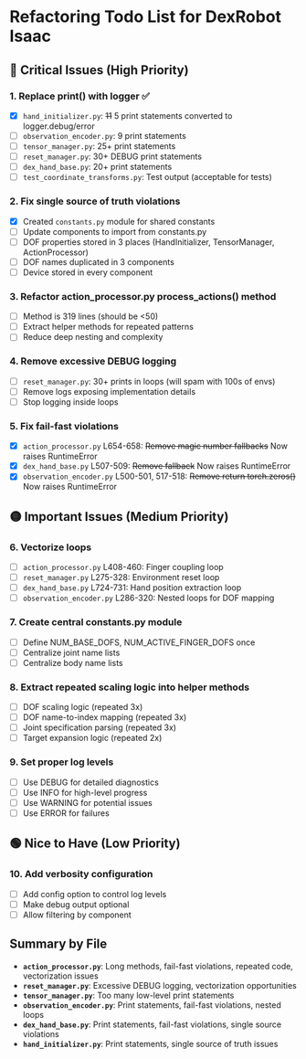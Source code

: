 # Refactoring Todo List for DexRobot Isaac

## 🔴 Critical Issues (High Priority)

### 1. Replace print() with logger ✅
- [x] `hand_initializer.py`: ~~11~~ 5 print statements converted to logger.debug/error
- [ ] `observation_encoder.py`: 9 print statements
- [ ] `tensor_manager.py`: 25+ print statements
- [ ] `reset_manager.py`: 30+ DEBUG print statements
- [ ] `dex_hand_base.py`: 20+ print statements
- [ ] `test_coordinate_transforms.py`: Test output (acceptable for tests)

### 2. Fix single source of truth violations
- [x] Created `constants.py` module for shared constants
- [ ] Update components to import from constants.py
- [ ] DOF properties stored in 3 places (HandInitializer, TensorManager, ActionProcessor)
- [ ] DOF names duplicated in 3 components
- [ ] Device stored in every component

### 3. Refactor action_processor.py process_actions() method
- [ ] Method is 319 lines (should be <50)
- [ ] Extract helper methods for repeated patterns
- [ ] Reduce deep nesting and complexity

### 4. Remove excessive DEBUG logging
- [ ] `reset_manager.py`: 30+ prints in loops (will spam with 100s of envs)
- [ ] Remove logs exposing implementation details
- [ ] Stop logging inside loops

### 5. Fix fail-fast violations
- [x] `action_processor.py` L654-658: ~~Remove magic number fallbacks~~ Now raises RuntimeError
- [x] `dex_hand_base.py` L507-509: ~~Remove fallback~~ Now raises RuntimeError
- [x] `observation_encoder.py` L500-501, 517-518: ~~Remove return torch.zeros()~~ Now raises RuntimeError

## 🟡 Important Issues (Medium Priority)

### 6. Vectorize loops
- [ ] `action_processor.py` L408-460: Finger coupling loop
- [ ] `reset_manager.py` L275-328: Environment reset loop
- [ ] `dex_hand_base.py` L724-731: Hand position extraction loop
- [ ] `observation_encoder.py` L286-320: Nested loops for DOF mapping

### 7. Create central constants.py module
- [ ] Define NUM_BASE_DOFS, NUM_ACTIVE_FINGER_DOFS once
- [ ] Centralize joint name lists
- [ ] Centralize body name lists

### 8. Extract repeated scaling logic into helper methods
- [ ] DOF scaling logic (repeated 3x)
- [ ] DOF name-to-index mapping (repeated 3x)
- [ ] Joint specification parsing (repeated 3x)
- [ ] Target expansion logic (repeated 2x)

### 9. Set proper log levels
- [ ] Use DEBUG for detailed diagnostics
- [ ] Use INFO for high-level progress
- [ ] Use WARNING for potential issues
- [ ] Use ERROR for failures

## 🟢 Nice to Have (Low Priority)

### 10. Add verbosity configuration
- [ ] Add config option to control log levels
- [ ] Make debug output optional
- [ ] Allow filtering by component

## Summary by File

- **`action_processor.py`**: Long methods, fail-fast violations, repeated code, vectorization issues
- **`reset_manager.py`**: Excessive DEBUG logging, vectorization opportunities
- **`tensor_manager.py`**: Too many low-level print statements
- **`observation_encoder.py`**: Print statements, fail-fast violations, nested loops
- **`dex_hand_base.py`**: Print statements, fail-fast violations, single source violations
- **`hand_initializer.py`**: Print statements, single source of truth issues
